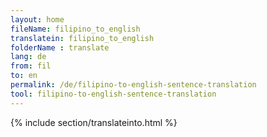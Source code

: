 ```yaml
---
layout: home
fileName: filipino_to_english
translatein: filipino_to_english
folderName : translate
lang: de
from: fil
to: en
permalink: /de/filipino-to-english-sentence-translation
tool: filipino-to-english-sentence-translation
---
```

{% include section/translateinto.html %}